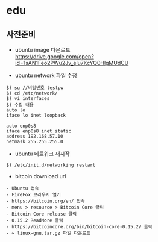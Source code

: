 # edu

## 사전준비
- ubuntu image 다운로드 <br>
https://drive.google.com/open?id=1sAN1Feo2PWu2Jv_elu7KcYQ0HlgMUdCU

- ubuntu network 파일 수정
```
$) su //비밀번호 testpw
$) cd /etc/network/
$) vi interfaces
$) 수정 내용
auto lo
iface lo inet loopback

auto enp0s8
iface enp0s8 inet static
address 192.168.57.10
netmask 255.255.255.0
```

- ubuntu 네트워크 재시작
```
$) /etc/init.d/networking restart
```

- bitcoin download url
```
- Ubuntu 접속
- FireFox 브라우저 열기
- https://bitcoin.org/en/ 접속
- menu > resource > Bitcoin Core 클릭
- Bitcoin Core release 클릭
- 0.15.2 ReadMore 클릭
- https://bitcoincore.org/bin/bitcoin-core-0.15.2/ 클릭
- ~ linux-gnu.tar.gz 파일 다운로드
```